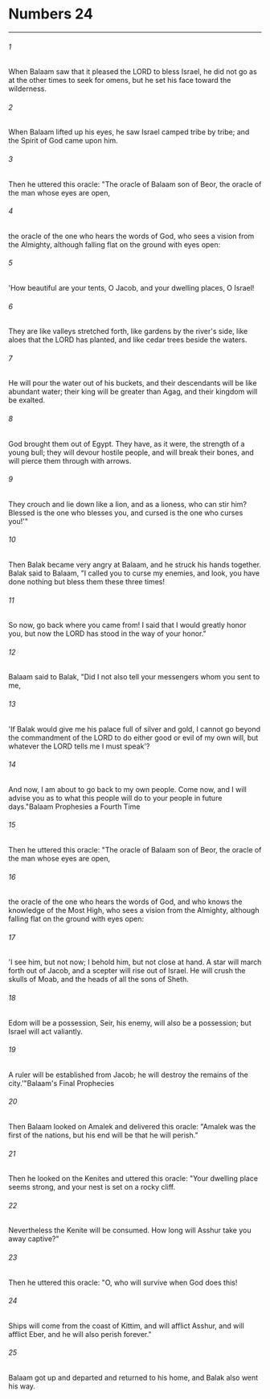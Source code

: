 # Numbers 24
***



###### 1 
When Balaam saw that it pleased the LORD to bless Israel, he did not go as at the other times to seek for omens, but he set his face toward the wilderness. 

###### 2 
When Balaam lifted up his eyes, he saw Israel camped tribe by tribe; and the Spirit of God came upon him. 

###### 3 
Then he uttered this oracle: "The oracle of Balaam son of Beor, the oracle of the man whose eyes are open, 

###### 4 
the oracle of the one who hears the words of God, who sees a vision from the Almighty, although falling flat on the ground with eyes open: 

###### 5 
'How beautiful are your tents, O Jacob, and your dwelling places, O Israel! 

###### 6 
They are like valleys stretched forth, like gardens by the river's side, like aloes that the LORD has planted, and like cedar trees beside the waters. 

###### 7 
He will pour the water out of his buckets, and their descendants will be like abundant water; their king will be greater than Agag, and their kingdom will be exalted. 

###### 8 
God brought them out of Egypt. They have, as it were, the strength of a young bull; they will devour hostile people, and will break their bones, and will pierce them through with arrows. 

###### 9 
They crouch and lie down like a lion, and as a lioness, who can stir him? Blessed is the one who blesses you, and cursed is the one who curses you!'" 

###### 10 
Then Balak became very angry at Balaam, and he struck his hands together. Balak said to Balaam, "I called you to curse my enemies, and look, you have done nothing but bless them these three times! 

###### 11 
So now, go back where you came from! I said that I would greatly honor you, but now the LORD has stood in the way of your honor." 

###### 12 
Balaam said to Balak, "Did I not also tell your messengers whom you sent to me, 

###### 13 
'If Balak would give me his palace full of silver and gold, I cannot go beyond the commandment of the LORD to do either good or evil of my own will, but whatever the LORD tells me I must speak'? 

###### 14 
And now, I am about to go back to my own people. Come now, and I will advise you as to what this people will do to your people in future days."Balaam Prophesies a Fourth Time 

###### 15 
Then he uttered this oracle: "The oracle of Balaam son of Beor, the oracle of the man whose eyes are open, 

###### 16 
the oracle of the one who hears the words of God, and who knows the knowledge of the Most High, who sees a vision from the Almighty, although falling flat on the ground with eyes open: 

###### 17 
'I see him, but not now; I behold him, but not close at hand. A star will march forth out of Jacob, and a scepter will rise out of Israel. He will crush the skulls of Moab, and the heads of all the sons of Sheth. 

###### 18 
Edom will be a possession, Seir, his enemy, will also be a possession; but Israel will act valiantly. 

###### 19 
A ruler will be established from Jacob; he will destroy the remains of the city.'"Balaam's Final Prophecies 

###### 20 
Then Balaam looked on Amalek and delivered this oracle: "Amalek was the first of the nations, but his end will be that he will perish." 

###### 21 
Then he looked on the Kenites and uttered this oracle: "Your dwelling place seems strong, and your nest is set on a rocky cliff. 

###### 22 
Nevertheless the Kenite will be consumed. How long will Asshur take you away captive?" 

###### 23 
Then he uttered this oracle: "O, who will survive when God does this! 

###### 24 
Ships will come from the coast of Kittim, and will afflict Asshur, and will afflict Eber, and he will also perish forever." 

###### 25 
Balaam got up and departed and returned to his home, and Balak also went his way.

